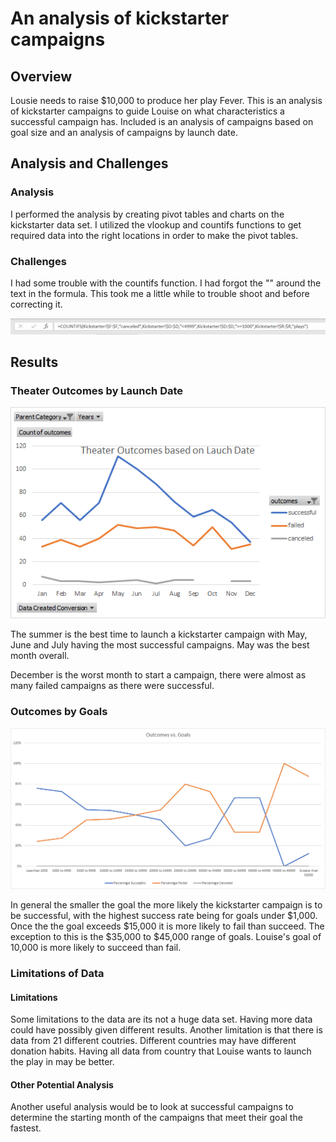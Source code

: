 # An analysis of kickstarter campaigns

## Overview
Lousie needs to raise $10,000 to produce her play Fever. This is an analysis of kickstarter campaigns to guide Louise on what characteristics a successful campaign has. Included is an analysis of campaigns based on goal size and an analysis of campaigns by launch date.

## Analysis and Challenges

### Analysis

I performed the analysis by creating pivot tables and charts on the kickstarter data set. I utilized the vlookup and countifs functions to get required data into the right locations in order to make the pivot tables.

### Challenges

I had some trouble with the countifs function. I had forgot the "" around the text in the formula. This took me a little while to trouble shoot and before correcting it.

![Challanges.png](https://github.com/Brandonkish1/kickstarter-analysis/blob/main/Challanges.png)


## Results

### Theater Outcomes by Launch Date

![Theater_Outcomes_vs_Launch](https://github.com/Brandonkish1/kickstarter-analysis/blob/main/Theater_Outcomes_vs_Launch.png)

The summer is the best time to launch a kickstarter campaign with May, June and July having the most successful campaigns. May was the best month overall.

December is the worst month to start a campaign, there were almost as many failed campaigns as there were successful.

### Outcomes by Goals

![Outcomes_vs_Goals](https://github.com/Brandonkish1/kickstarter-analysis/blob/main/Outcomes_vs_Goals.png)

In general the smaller the goal the more likely the kickstarter campaign is to be successful, with the highest success rate being for goals under $1,000. Once the the goal exceeds $15,000 it is more likely to fail than succeed. The exception to this is the $35,000 to $45,000 range of goals. Louise's goal of 10,000 is more likely to succeed than fail.

### Limitations of Data

#### Limitations
Some limitations to the data are its not a huge data set. Having more data could have possibly given different results. Another limitation is that there is data from 21 different coutries. Different countries may have different donation habits. Having all data from country that Louise wants to launch the play in may be better.

#### Other Potential Analysis
Another useful analysis would be to look at successful campaigns to determine the starting month of the campaigns that meet their goal the fastest. 
